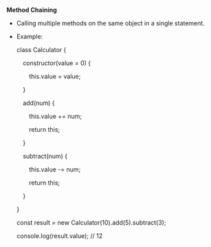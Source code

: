 ﻿**Method Chaining**

- Calling multiple methods on the same object in a single statement.
- Example: 

  class Calculator {

  `  `constructor(value = 0) {

  `    `this.value = value;

  `  `}

  `  `add(num) {

  `    `this.value += num;

  `    `return this;

  `  `}

  `  `subtract(num) {

  `    `this.value -= num;

  `    `return this;

  `  `}

  }

  const result = new Calculator(10).add(5).subtract(3);

  console.log(result.value); // 12

